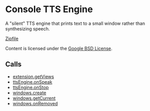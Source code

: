 
Console TTS Engine
=======

A "silent" TTS engine that prints text to a small window rather than synthesizing speech.

[Zipfile](http://developer.chrome.com/extensions/examples/api/ttsEngine/console_tts_engine.zip)

Content is licensed under the [Google BSD License](https://developers.google.com/open-source/licenses/bsd).

Calls
-----

* [extension.getViews](https://developer.chrome.com/extensions/extension#method-getViews)
* [ttsEngine.onSpeak](https://developer.chrome.com/extensions/ttsEngine#event-onSpeak)
* [ttsEngine.onStop](https://developer.chrome.com/extensions/ttsEngine#event-onStop)
* [windows.create](https://developer.chrome.com/extensions/windows#method-create)
* [windows.getCurrent](https://developer.chrome.com/extensions/windows#method-getCurrent)
* [windows.onRemoved](https://developer.chrome.com/extensions/windows#event-onRemoved)